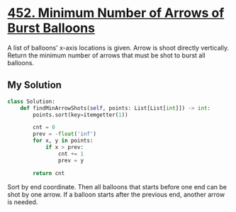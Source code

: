 # [452. Minimum Number of Arrows of Burst Balloons](https://leetcode.com/problems/minimum-number-of-arrows-to-burst-balloons/?envType=daily-question&envId=2024-03-18)

A list of balloons' x-axis locations is given. Arrow is shoot directly vertically. Return the minimum number of arrows that must be shot to burst all balloons.

## My Solution

```python
class Solution:
    def findMinArrowShots(self, points: List[List[int]]) -> int:
        points.sort(key=itemgetter(1))

        cnt = 0
        prev = -float('inf')
        for x, y in points:
            if x > prev:
                cnt += 1
                prev = y

        return cnt
```

Sort by end coordinate. Then all balloons that starts before one end can be shot by one arrow. If a balloon starts after the previous end, another arrow is needed.